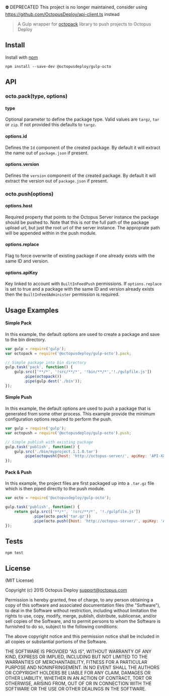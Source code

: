 ⛔️ DEPRECATED
This project is no longer maintained, consider using https://github.com/OctopusDeploy/api-client.ts instead

> A Gulp wrapper for [octopack](https://github.com/OctopusDeploy/octopackjs) library to push projects to Octopus Deploy

## Install

Install with [npm](https://npmjs.org/package/@octopusdeploy/gulp-octo)

```shell
npm install --save-dev @octopusdeploy/gulp-octo
```

## API

### octo.pack(type, options)

#### type
Optional parameter to define the package type. Valid values are `targz`, `tar` or `zip`. If not provided this defaults to `targz`.

#### options.id
Defines the `Id` component of the created package. By default it will extract the name out of `package.json` if present.

#### options.version
Defines the `version` component of the created package. By default it will extract the version out of `package.json` if present.

### octo.push(options)

#### options.host
Required property that points to the Octopus Server instance the package should be pushed to. Note that this is _not_ the full path of the package upload url, but just the root url of the server instance. The approprate path will be appended within in the push module.

#### options.replace
Flag to force overwrite of existing package if one already exists with the same ID and version.

#### options.apiKey
Key linked to account with `BuiltInFeedPush` permissions. 
If `options.replace` is set to true and a package with the same ID and version already exists then the `BuiltInFeedAdminister` permission is required.


## Usage Examples

#### Simple Pack
In this example, the default options are used to create a package and save to the bin directory.
```js
var gulp = require('gulp');
var octopack = require('@octopusdeploy/gulp-octo').pack;

// Simple package into bin directory
gulp.task('pack', function() {
    gulp.src(['**/*', '!src/**/*', '!bin/**/*','!./gulpfile.js'])
        .pipe(octopack())
		.pipe(gulp.dest('./bin'));
});
```

#### Simple Push
In this example, the default options are used to push a package that is generated from some other process. This example provide the minimum configuration options required to perform the push. 

```js
var gulp = require('gulp');
var octopush = require('@octopusdeploy/gulp-octo').push;

// Simple publish with existing package
gulp.task('publish', function() {
    gulp.src('./bin/myproject.1.1.0.tar')
        .pipe(octopush({host: 'http://octopus-server/', apiKey: 'API-XXXXXXXXX'}));
});
```

#### Pack & Push
In this example, the project files are first packaged up into a `.tar.gz` file which is then piped directly to the push module. 

```js
var octo = require('@octopusdeploy/gulp-octo');

gulp.task('publish', function() {
	return gulp.src(['**/*', '!src/**/*', '!./gulpfile.js'])
			.pipe(octo.pack('tar.gz'))
			.pipe(octo.push({host: 'http://octopus-server/', apiKey: 'API-XXXXXXXXX'}));
});
```


## Tests
```
npm test
```

## License

(MIT License)

Copyright (c) 2015 Octopus Deploy support@octopus.com

Permission is hereby granted, free of charge, to any person obtaining a copy of this software and associated documentation files (the "Software"), to deal in the Software without restriction, including without limitation the rights to use, copy, modify, merge, publish, distribute, sublicense, and/or sell copies of the Software, and to permit persons to whom the Software is furnished to do so, subject to the following conditions:

The above copyright notice and this permission notice shall be included in all copies or substantial portions of the Software.

THE SOFTWARE IS PROVIDED "AS IS", WITHOUT WARRANTY OF ANY KIND, EXPRESS OR IMPLIED, INCLUDING BUT NOT LIMITED TO THE WARRANTIES OF MERCHANTABILITY, FITNESS FOR A PARTICULAR PURPOSE AND NONINFRINGEMENT. IN NO EVENT SHALL THE AUTHORS OR COPYRIGHT HOLDERS BE LIABLE FOR ANY CLAIM, DAMAGES OR OTHER LIABILITY, WHETHER IN AN ACTION OF CONTRACT, TORT OR OTHERWISE, ARISING FROM, OUT OF OR IN CONNECTION WITH THE SOFTWARE OR THE USE OR OTHER DEALINGS IN THE SOFTWARE.

